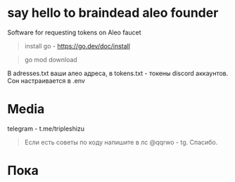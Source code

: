 # say hello to braindead aleo founder

Software for requesting tokens on Aleo faucet

> install go - https://go.dev/doc/install

>go mod download

В adresses.txt ваши алео адреса, в tokens.txt - токены discord аккаунтов. Сон настраивается в .env

# Media
telegram - t.me/tripleshizu

> Если есть советы по коду напишите в лс @qqrwo - tg. Спасибо.

# Пока

